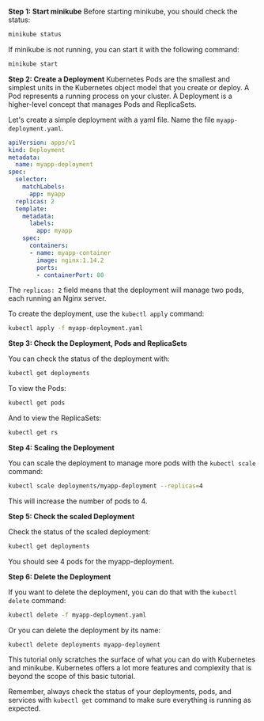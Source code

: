 
**Step 1: Start minikube**
Before starting minikube, you should check the status:

```bash
minikube status
```

If minikube is not running, you can start it with the following command:

```bash
minikube start
```

**Step 2: Create a Deployment**
Kubernetes Pods are the smallest and simplest units in the Kubernetes object model that you create or deploy. A Pod represents a running process on your cluster.
A Deployment is a higher-level concept that manages Pods and ReplicaSets. 

Let's create a simple deployment with a yaml file. Name the file `myapp-deployment.yaml`.

```yaml
apiVersion: apps/v1
kind: Deployment
metadata:
  name: myapp-deployment
spec:
  selector:
    matchLabels:
      app: myapp
  replicas: 2
  template:
    metadata:
      labels:
        app: myapp
    spec:
      containers:
      - name: myapp-container
        image: nginx:1.14.2
        ports:
        - containerPort: 80
```

The `replicas: 2` field means that the deployment will manage two pods, each running an Nginx server.

To create the deployment, use the `kubectl apply` command:

```bash
kubectl apply -f myapp-deployment.yaml
```

**Step 3: Check the Deployment, Pods and ReplicaSets**

You can check the status of the deployment with:

```bash
kubectl get deployments
```

To view the Pods:

```bash
kubectl get pods
```

And to view the ReplicaSets:

```bash
kubectl get rs
```

**Step 4: Scaling the Deployment**

You can scale the deployment to manage more pods with the `kubectl scale` command:

```bash
kubectl scale deployments/myapp-deployment --replicas=4
```

This will increase the number of pods to 4.

**Step 5: Check the scaled Deployment**

Check the status of the scaled deployment:

```bash
kubectl get deployments
```

You should see 4 pods for the myapp-deployment.

**Step 6: Delete the Deployment**

If you want to delete the deployment, you can do that with the `kubectl delete` command:

```bash
kubectl delete -f myapp-deployment.yaml
```

Or you can delete the deployment by its name:

```bash
kubectl delete deployments myapp-deployment
```

This tutorial only scratches the surface of what you can do with Kubernetes and minikube. Kubernetes offers a lot more features and complexity that is beyond the scope of this basic tutorial.

Remember, always check the status of your deployments, pods, and services with `kubectl get` command to make sure everything is running as expected.
